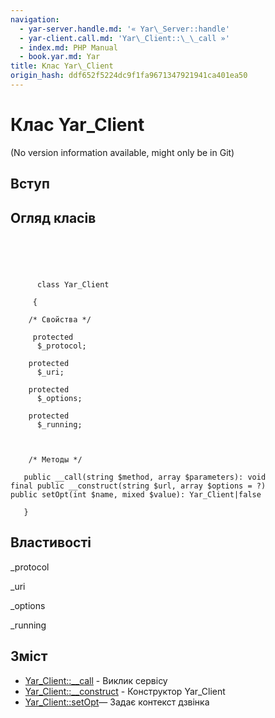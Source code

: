 ```yaml
---
navigation:
  - yar-server.handle.md: '« Yar\_Server::handle'
  - yar-client.call.md: 'Yar\_Client::\_\_call »'
  - index.md: PHP Manual
  - book.yar.md: Yar
title: Клас Yar\_Client
origin_hash: ddf652f5224dc9f1fa9671347921941ca401ea50
---
```

# Клас Yar\_Client

(No version information available, might only be in Git)

## Вступ

## Огляд класів

```classsynopsis


    
    
     
      class Yar_Client
     
     {
    
    /* Свойства */
    
     protected
      $_protocol;

    protected
      $_uri;

    protected
      $_options;

    protected
      $_running;



    /* Методы */
    
   public __call(string $method, array $parameters): void
final public __construct(string $url, array $options = ?)
public setOpt(int $name, mixed $value): Yar_Client|false

   }
```

## Властивості

\_protocol

\_uri

\_options

\_running

## Зміст

-   [Yar\_Client::\_\_call](yar-client.call.md) \- Виклик сервісу
-   [Yar\_Client::\_\_construct](yar-client.construct.md) \- Конструктор Yar\_Client
-   [Yar\_Client::setOpt](yar-client.setopt.md)— Задає контекст дзвінка
